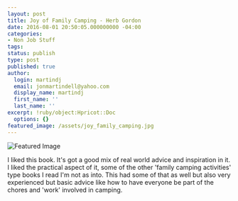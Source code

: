 ```yaml
---
layout: post
title: Joy of Family Camping - Herb Gordon
date: 2016-08-01 20:50:05.000000000 -04:00
categories:
- Non Job Stuff
tags:
status: publish
type: post
published: true
author:
  login: martindj
  email: jonmartindell@yahoo.com
  display_name: martindj
  first_name: ''
  last_name: ''
excerpt: !ruby/object:Hpricot::Doc
  options: {}
featured_image: /assets/joy_family_camping.jpg
---
```

![Featured Image]({{page.featured_image}})

I liked this book. It's got a good mix of real world advice and inspiration in it. I liked the practical aspect of it, some of the other 'family camping activities' type books I read I'm not as into. This had some of that as well but also very experienced but basic advice like how to have everyone be part of the chores and 'work' involved in camping.
